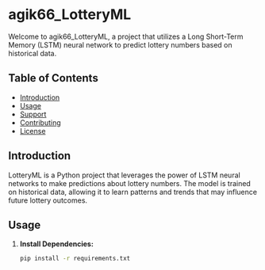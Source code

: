 # agik66_LotteryML

Welcome to agik66_LotteryML, a project that utilizes a Long Short-Term Memory (LSTM) neural network to predict lottery numbers based on historical data.

## Table of Contents

- [Introduction](#agik66_lotterym-with-lstm)
- [Usage](#usage)
- [Support](#support)
- [Contributing](#contributing)
- [License](#license)

## Introduction

LotteryML is a Python project that leverages the power of LSTM neural networks to make predictions about lottery numbers. The model is trained on historical data, allowing it to learn patterns and trends that may influence future lottery outcomes.

## Usage

1. **Install Dependencies:**

   ```bash
   pip install -r requirements.txt
